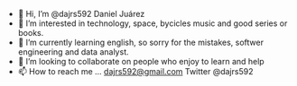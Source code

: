 - 👋 Hi, I’m @dajrs592 Daniel Juárez
- 👀 I’m interested in technology, space, bycicles music and good series or books.
- 🌱 I’m currently learning english, so sorry for the mistakes, softwer engineering and data analyst.
- 💞️ I’m looking to collaborate on people who enjoy to learn and help
- 📫 How to reach me ... dajrs592@gmail.com Twitter @dajrs592

<!---
dajrs592/dajrs592 is a ✨ special ✨ repository because its `README.md` (this file) appears on your GitHub profile.
You can click the Preview link to take a look at your changes.
--->
